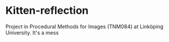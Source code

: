 # Kitten-reflection

Project in Procedural Methods for Images (TNM084) at Linköping University. It's a mess